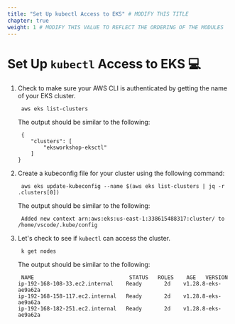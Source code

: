 ```yaml
---
title: "Set Up kubectl Access to EKS" # MODIFY THIS TITLE
chapter: true
weight: 1 # MODIFY THIS VALUE TO REFLECT THE ORDERING OF THE MODULES
---
```


<!-- MORE SUBMODULES CAN BE ADDED TO DIVIDE UP THE SETUP INTO SMALLER SECTIONS -->
<!-- COPY AND PASTE THIS SUBMODULE FILE, RENAME, AND CHANGE THE CONTENTS AS NECESSARY -->

# Set Up <code>kubectl</code> Access to EKS :computer:<!-- MODIFY THIS HEADING -->
<ol>
<li> Check to make sure your AWS CLI is authenticated by getting the name of your EKS cluster.

<pre><code> aws eks list-clusters
</code></pre>
The output should be similar to the following:
<pre><code> {
    "clusters": [
        "eksworkshop-eksctl"
    ]
}
</code></pre>

</li>
<li> Create a kubeconfig file for your cluster using the following command:

<pre><code> aws eks update-kubeconfig --name $(aws eks list-clusters | jq -r .clusters[0])
</code></pre>
The output should be similar to the following:
<pre><code> Added new context arn:aws:eks:us-east-1:338615488317:cluster/<cluster-name> to /home/vscode/.kube/config
</code></pre>

</li>
<li> Let's check to see if <code>kubectl</code> can access the cluster.

<pre><code> k get nodes
</code></pre>
The output should be similar to the following:
<pre><code> NAME                              STATUS   ROLES    AGE   VERSION
ip-192-168-108-33.ec2.internal    Ready    <none>   2d    v1.28.8-eks-ae9a62a
ip-192-168-158-117.ec2.internal   Ready    <none>   2d    v1.28.8-eks-ae9a62a
ip-192-168-182-251.ec2.internal   Ready    <none>   2d    v1.28.8-eks-ae9a62a
</code></pre>
</li>

</ol>